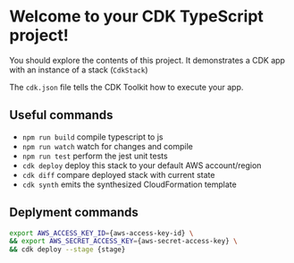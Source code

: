 # Welcome to your CDK TypeScript project!

You should explore the contents of this project. It demonstrates a CDK app with an instance of a stack (`CdkStack`)

The `cdk.json` file tells the CDK Toolkit how to execute your app.

## Useful commands

 * `npm run build`   compile typescript to js
 * `npm run watch`   watch for changes and compile
 * `npm run test`    perform the jest unit tests
 * `cdk deploy`      deploy this stack to your default AWS account/region
 * `cdk diff`        compare deployed stack with current state
 * `cdk synth`       emits the synthesized CloudFormation template

## Deplyment commands
```bash
export AWS_ACCESS_KEY_ID={aws-access-key-id} \
&& export AWS_SECRET_ACCESS_KEY={aws-secret-access-key} \
&& cdk deploy --stage {stage}
```